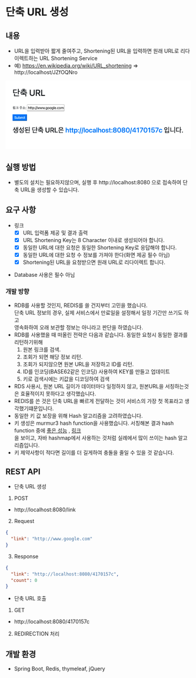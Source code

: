# 단축 URL 생성

## 내용

* URL을 입력받아 짧게 줄여주고, Shortening된 URL을 입력하면 원래 URL로 리다이렉트하는 URL Shortening Service
* 예) https://en.wikipedia.org/wiki/URL_shortening => http://localhost/JZfOQNro

![스크린샷](./assets/screenshot.png)

## 실행 방법

* 별도의 설치는 필요하지않으며, 실행 후 http://localhost:8080 으로 접속하여 단축 URL을 생성할 수 있습니다.

## 요구 사항

- 링크
  - [X] URL 입력폼 제공 및 결과 출력
  - [X] URL Shortening Key는 8 Character 이내로 생성되어야 합니다.
  - [X] 동일한 URL에 대한 요청은 동일한 Shortening Key로 응답해야 합니다.
  - [X] 동일한 URL에 대한 요청 수 정보를 가져야 한다(화면 제공 필수 아님)
  - [X] Shortening된 URL을 요청받으면 원래 URL로 리다이렉트 합니다.

* Database 사용은 필수 아님

### 개발 방향

- RDB를 사용할 것인지, REDIS를 쓸 건지부터 고민을 했습니다.   
  단축 URL 정보의 경우, 실제 서비스에서 만료일을 설정해서 일정 기간만 쓰기도 하고   
  영속화하여 오래 보관할 정보는 아니라고 판단을 하였습니다.
- RDB를 사용했을 때 떠올린 전략은 다음과 같습니다. 동일한 요청시 동일한 결과를 리턴하기위해
  1. 원본 링크를 검색.
  2. 조회가 되면 해당 정보 리턴.
  3. 조회가 되지않으면 원본 URL을 저장하고 ID를 리턴.
  4. ID를 인코딩(BASE62같은 인코딩) 사용하여 KEY를 만들고 업데이트
  5. 키로 검색시에는 키값을 디코딩하여 검색
- RDS 사용시, 원본 URL 길이가 데이터마다 일정하지 않고, 원본URL을 서칭하는것은 효율적이지 못하다고 생각했습니다.
- REDIS를 쓴 것은 단축 URL을 빠르게 전달하는 것이 서비스의 가장 첫 목표라고 생각했기떄문입니다.
- 동일한 키 값 보장을 위해 Hash 알고리즘을 고려하였습니다.
- 키 생성은 murmur3 hash function을 사용했습니다. 서칭해본 결과 hash function
  중에 [좋은 성능](https://docs.google.com/spreadsheets/d/1_q2EVcxA2HjcrlVMbaqXwMj31h9M5-Bqj_m8vITOwwk/edit#gid=0)
  , [링크](https://www.sderosiaux.com/articles/2017/08/26/the-murmur3-hash-function--hashtables-bloom-filters-hyperloglog/)   
  을 보이고, 자바 hashmap에서 사용하는 것처럼 실례에서 많이 쓰이는 hash 알고리즘입니다.
- 키 제약사항이 적다면 길이를 더 길게하여 충돌을 줄일 수 있을 것 같습니다.

## REST API

- 단축 URL 생성

1. POST
  - http://localhost:8080/link
2. Request

```json
{
  "link": "http://www.google.com"
}
```

3. Response

```json
{
  "link": "http://localhost:8080/4170157c",
  "count": 0
}
```

- 단축 URL 호출

1. GET

- http://localhost:8080/4170157c

2. REDIRECTION 처리

## 개발 환경

* Spring Boot, Redis, thymeleaf, jQuery
